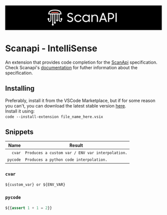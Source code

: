 ![](https://github.com/scanapi/design/raw/master/images/github-hero-dark.png)

# Scanapi - IntelliSense

An extension that provides code completion for the [ScanApi](https://github.com/scanapi/scanapi) specification.<bR>
Check Scanapi's [documentation](https://github.com/scanapi/scanapi) for futher information about the specification.

## Installing

Preferably, install it from the VSCode Marketplace, but if for some reason you can't, you can download the latest stable version [here](#).<br>
Install it using:<br>
`code --install-extension file_name_here.vsix`

## Snippets

|     Name | Result                                           |
| -------: | ------------------------------------------------ |
|   `cvar` | `Produces a custom var / ENV var interpolation.` |
| `pycode` | `Produces a python code interpolation.`          |

### `cvar`

```
${custom_var} or ${ENV_VAR}
```

### `pycode`

```python
${{assert 1 + 1 = 2}}
```
